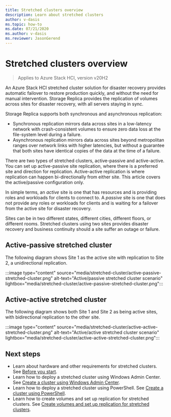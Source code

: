 ```yaml
---
title: Stretched clusters overview
description: Learn about stretched clusters
author: v-dasis
ms.topic: how-to
ms.date: 07/21/2020
ms.author: v-dasis
ms.reviewer: JasonGerend
---
```


# Stretched clusters overview

> Applies to Azure Stack HCI, version v20H2

An Azure Stack HCI stretched cluster solution for disaster recovery provides automatic failover to restore production quickly, and without the need for manual intervention. Storage Replica provides the replication of volumes across sites for disaster recovery, with all servers staying in sync.

Storage Replica supports both synchronous and asynchronous replication:

- Synchronous replication mirrors data across sites in a low-latency network with crash-consistent volumes to ensure zero data loss at the file-system level during a failure.
- Asynchronous replication mirrors data across sites beyond metropolitan ranges over network links with higher latencies, but without a guarantee that both sites have identical copies of the data at the time of a failure.

There are two types of stretched clusters, active-passive and active-active. You can set up active-passive site replication, where there is a preferred site and direction for replication. Active-active replication is where replication can happen bi-directionally from either site. This article covers the active/passive configuration only.

In simple terms, an *active* site is one that has resources and is providing roles and workloads for clients to connect to. A *passive* site is one that does not provide any roles or workloads for clients and is waiting for a failover from the active site for disaster recovery.

Sites can be in two different states, different cities, different floors, or different rooms. Stretched clusters using two sites provides disaster recovery and business continuity should a site suffer an outage or failure.

## Active-passive stretched cluster

The following diagram shows Site 1 as the active site with replication to Site 2, a unidirectional replication.

:::image type="content" source="media/stretched-cluster/active-passive-stretched-cluster.png" alt-text="Active/passive stretched cluster scenario"  lightbox="media/stretched-cluster/active-passive-stretched-cluster.png":::

## Active-active stretched cluster

The following diagram shows both Site 1 and Site 2 as being active sites, with bidirectional replication to the other site.

:::image type="content" source="media/stretched-cluster/active-active-stretched-cluster.png" alt-text="Active/active stretched cluster scenario" lightbox="media/stretched-cluster/active-active-stretched-cluster.png":::

## Next steps

- Learn about hardware and other requirements for stretched clusters. See [Before you start](../deploy/before-you-start.md).
- Learn how to deploy a stretched cluster using Windows Admin Center. See [Create a cluster using Windows Admin Center](../deploy/create-cluster.md).
- Learn how to deploy a stretched cluster using PowerShell. See [Create a cluster using PowerShell](../deploy/create-cluster-powershell.md).
- Learn how to create volumes and set up replication for stretched clusters. See [Create volumes and set up replication for stretched clusters](../manage/create-stretched-volumes.md).
